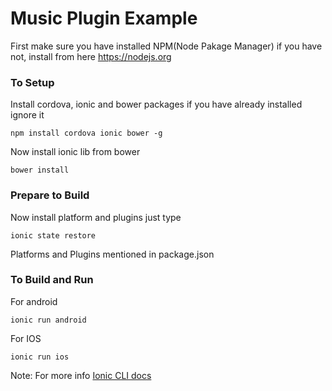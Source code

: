 Music Plugin Example
===================

First make sure you have installed NPM(Node Pakage Manager) if you have not, install from here https://nodejs.org

### To Setup

Install cordova, ionic and bower packages if you have already installed ignore it
```
npm install cordova ionic bower -g
```

Now install ionic lib from bower
```
bower install
```

### Prepare to Build

Now install platform and plugins just type
```
ionic state restore
```
Platforms and Plugins mentioned in package.json

### To Build and Run

For android
```
ionic run android
```

For IOS
```
ionic run ios
```

Note: For more info [Ionic CLI docs](http://ionicframework.com/docs/cli/)